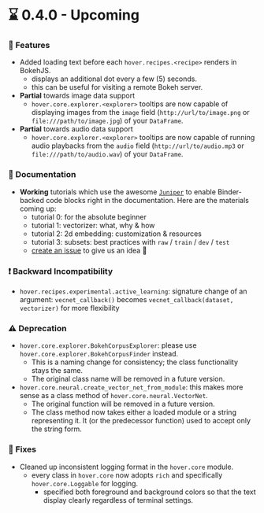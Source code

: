 :hourglass: 0.4.0 - Upcoming
==================

### :tada: Features

-   Added loading text before each `hover.recipes.<recipe>` renders in BokehJS.
    -   displays an additional dot every a few (5) seconds.
    -   this can be useful for visiting a remote Bokeh server.
-   **Partial** towards image data support
    -   `hover.core.explorer.<explorer>` tooltips are now capable of displaying images from the `image` field (`http://url/to/image.png` or `file:///path/to/image.jpg`) of your `DataFrame`.
-   **Partial** towards audio data support
    -   `hover.core.explorer.<explorer>` tooltips are now capable of running audio playbacks from the `audio` field (`http://url/to/audio.mp3` or `file:///path/to/audio.wav`) of your `DataFrame`.

### :book: Documentation

-   **Working** tutorials which use the awesome [`Juniper`](https://github.com/ines/juniper) to enable Binder-backed code blocks right in the documentation. Here are the materials coming up:
    -   tutorial 0: for the absolute beginner
    -   tutorial 1: vectorizer: what, why & how
    -   tutorial 2: 2d embedding: customization & resources
    -   tutorial 3: subsets: best practices with `raw` / `train` / `dev` / `test`
    -   [create an issue](https://github.com/phurwicz/hover/issues/new) to give us an idea :hugs:

### :exclamation: Backward Incompatibility

-   `hover.recipes.experimental.active_learning`: signature change of an argument: `vecnet_callback()` becomes `vecnet_callback(dataset, vectorizer)` for more flexibility

### :warning: Deprecation

-   `hover.core.explorer.BokehCorpusExplorer`: please use `hover.core.explorer.BokehCorpusFinder` instead.
    -   This is a naming change for consistency; the class functionality stays the same.
    -   The original class name will be removed in a future version.
-   `hover.core.neural.create_vector_net_from_module`: this makes more sense as a class method of `hover.core.neural.VectorNet`.
    -   The original function will be removed in a future version.
    -   The class method now takes either a loaded module or a string representing it. It (or the predecessor function) used to accept only the string form.

### :hammer: Fixes

-   Cleaned up inconsistent logging format in the `hover.core` module.
    -   every class in `hover.core` now adopts `rich` and specifically `hover.core.Loggable` for logging.
        -   specified both foreground and background colors so that the text display clearly regardless of terminal settings.
